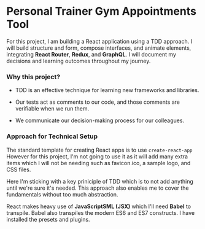# Personal Trainer Gym Appointments Tool

For this project, I am building a React application using a TDD approach. I will build structure and form, compose interfaces, and animate elements, integrating **React Router**, **Redux**, and **GraphQL**. I will document my decisions and learning outcomes throughout my journey.

### Why this project?

- TDD is an effective technique for learning new frameworks and libraries.

- Our tests act as comments to our code, and those comments are verifiable when we run them.

- We communicate our decision-making process for our colleagues.

### Approach for Technical Setup

The standard template for creating React apps is to use `create-react-app`
However for this project, I'm not going to use it as it will add many extra items which I will not be needing such as favicon.ico, a sample logo, and CSS files.

Here I'm sticking with a key priniciple of TDD which is to not add anything until we're sure it's needed. This approach also enables me to cover the fundamentals without too much abstraction.

React makes heavy use of **JavaScriptSML (JSX)** which I'll need **Babel** to transpile. Babel also transpiles the modern ES6 and ES7 constructs. I have installed the presets and plugins.
